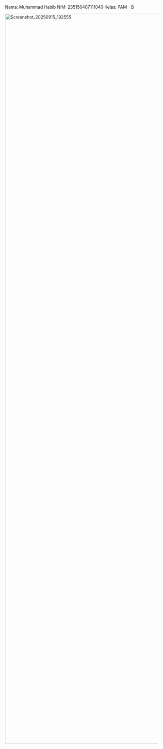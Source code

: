 Nama: Muhammad Habib
NIM: 235150407111040
Kelas: PAM - B

<img width="1080" height="2400" alt="Screenshot_20250915_192555" src="https://github.com/user-attachments/assets/fec67e1e-cd0f-4181-8535-bf72a5152885" />
